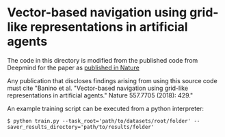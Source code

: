 # Vector-based navigation using grid-like representations in artificial agents

The code in this directory is modified from the published code from Deepmind
for the paper as [published in Nature](https://www.nature.com/articles/s41586-018-0102-6)

Any publication that discloses findings arising from using this source code must
cite "Banino et al. "Vector-based navigation using grid-like representations in
artificial agents." Nature 557.7705 (2018): 429."

An example training script can be executed from a python interpreter:

```shell
$ python train.py --task_root='path/to/datasets/root/folder' --saver_results_directory='path/to/results/folder'
```

